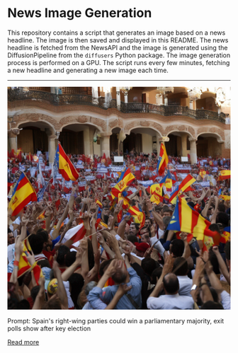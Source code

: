 # News Image Generation
This repository contains a script that generates an image based on a news headline. The image is then saved and displayed in this README.
The news headline is fetched from the NewsAPI and the image is generated using the DiffusionPipeline from the `diffusers` Python package. The image generation process is performed on a GPU.
The script runs every few minutes, fetching a new headline and generating a new image each time.

---

![Generated Image](image.png)

Prompt: Spain's right-wing parties could win a parliamentary majority, exit polls show after key election

[Read more](https://www.cnbc.com/2023/07/23/spains-right-wing-parties-could-win-majority-exit-polls-show.html)